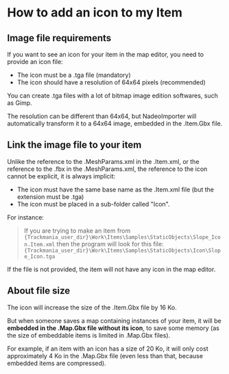 # How to add an icon to my Item

## Image file requirements
If you want to see an icon for your item in the map editor, you need to provide an icon file:
- The icon must be a .tga file (mandatory)
- The icon should have a resolution of 64x64 pixels (recommended)

You can create .tga files with a lot of bitmap image edition softwares, such as Gimp.

The resolution can be different than 64x64, but NadeoImporter will automatically transform it to a 64x64 image, embedded in the .Item.Gbx file.

## Link the image file to your item
Unlike the reference to the .MeshParams.xml in the .Item.xml, or the reference to the .fbx in the .MeshParams.xml, the reference to the icon cannot be explicit, it is always implicit:
- The icon must have the same base name as the .Item.xml file (but the extension must be .tga)
- The icon must be placed in a sub-folder called "Icon".

For instance:
> If you are trying to make an item from `{Trackmania_user_dir}\Work\Items\Samples\StaticObjects\Slope_Icon.Item.xml`
> then the program will look for this file: `{Trackmania_user_dir}\Work\Items\Samples\StaticObjects\Icon\Slope_Icon.tga`


If the file is not provided, the item will not have any icon in the map editor.

## About file size
The icon will increase the size of the .Item.Gbx file by 16 Ko.

But when someone saves a map containing instances of your item, it will be **embedded in the .Map.Gbx file without its icon**, to save some memory (as the size of embeddable items is limited in .Map.Gbx files).

For example, if an item with an icon has a size of 20 Ko, it will only cost approximately 4 Ko in the .Map.Gbx file (even less than that, because embedded items are compressed).

